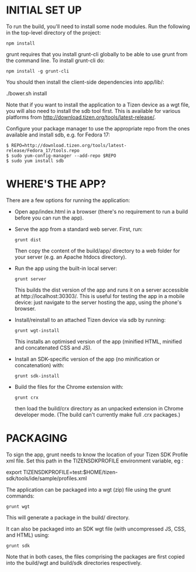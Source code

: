 # INITIAL SET UP

To run the build, you'll need to install some node modules.
Run the following in the top-level directory of the project:

    npm install

grunt requires that you install grunt-cli globally
to be able to use grunt from the command line. To install
grunt-cli do:

    npm install -g grunt-cli

You should then install the client-side dependencies into app/lib/:

  ./bower.sh install

Note that if you want to install the application to a Tizen device
as a wgt file, you will also need to install the sdb tool first.
This is available for various platforms from
http://download.tizen.org/tools/latest-release/.

Configure your package manager to use the appropriate repo from the
ones available and install sdb, e.g. for Fedora 17:

    $ REPO=http://download.tizen.org/tools/latest-release/Fedora_17/tools.repo
    $ sudo yum-config-manager --add-repo $REPO
    $ sudo yum install sdb

# WHERE'S THE APP?

There are a few options for running the application:

*   Open app/index.html in a browser (there's no requirement to
    run a build before you can run the app).

*   Serve the app from a standard web server. First, run:

        grunt dist

    Then copy the content of the build/app/ directory to a web folder
    for your server (e.g. an Apache htdocs directory).

*   Run the app using the built-in local server:

        grunt server

    This builds the dist version of the app and runs it on a server
    accessible at http://localhost:30303/. This is useful for testing the
    app in a mobile device: just navigate to the server hosting
    the app, using the phone's browser.

*   Install/reinstall to an attached Tizen device via sdb by running:

        grunt wgt-install

    This installs an optimised version of the app (minified HTML,
    minified and concatenated CSS and JS).

*   Install an SDK-specific version of the app (no minification or
    concatenation) with:

        grunt sdk-install

*   Build the files for the Chrome extension with:

        grunt crx

    then load the build/crx directory as an unpacked extension in Chrome
    developer mode. (The build can't currently make full .crx packages.)

# PACKAGING

To sign the app, grunt needs to know the location of your Tizen SDK
Profile xml file. Set this path in the TIZENSDKPROFILE environment
variable, eg :

  export TIZENSDKPROFILE=test:$HOME/tizen-sdk/tools/ide/sample/profiles.xml

The application can be packaged into a wgt (zip) file using the grunt
commands:

    grunt wgt

This will generate a package in the build/ directory.

It can also be packaged into an SDK wgt file (with uncompressed JS,
CSS, and HTML) using:

    grunt sdk

Note that in both cases, the files comprising the packages are
first copied into the build/wgt and build/sdk directories respectively.
